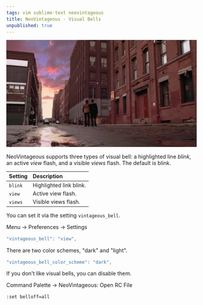 ```yaml
---
tags: vim sublime-text neovintageous
title: NeoVintageous - Visual Bells
unpublished: true
---
```


![Vanilla Sky (2001)](/assets/vanilla-sky.webp)

NeoVintageous supports three types of visual bell: a highlighted line *blink*, an active *view* flash, and a visible *views* flash. The default is blink.

Setting | Description
:------ | :----------
`blink` | Highlighted link blink.
`view`  | Active view flash.
`views` | Visible views flash.

You can set it via the setting `vintageous_bell`.

Menu → Preferences → Settings

```js
"vintageous_bell": "view",
````

There are two color schemes, "dark" and "light".

```js
"vintageous_bell_color_scheme": "dark",
````

If you don't like visual bells, you can disable them.

Command Palette → NeoVintageous: Open RC File

```vim
:set belloff=all
```
